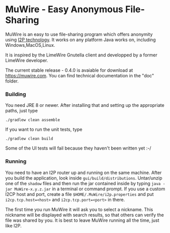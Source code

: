 # MuWire - Easy Anonymous File-Sharing

MuWire is an easy to use file-sharing program which offers anonymity using [I2P technology](http://geti2p.net).  It works on any platform Java works on, including Windows,MacOS,Linux.

It is inspired by the LimeWire Gnutella client and developped by a former LimeWire developer.

The current stable release - 0.4.0 is avaiable for download at https://muwire.com.  You can find technical documentation in the "doc" folder.

### Building

You need JRE 8 or newer.  After installing that and setting up the appropriate paths, just type

```
./gradlew clean assemble 
```

If you want to run the unit tests, type
```
./gradlew clean build
```

Some of the UI tests will fail because they haven't been written yet :-/

### Running

You need to have an I2P router up and running on the same machine.  After you build the application, look inside `gui/build/distributions`.  Untar/unzip one of the `shadow` files and then run the jar contained inside by typing `java -jar MuWire-x.y.z.jar` in a terminal or command prompt.  If you use a custom I2CP host and port, create a file `$HOME/.MuWire/i2p.properties` and put `i2cp.tcp.host=<host>` and `i2cp.tcp.port=<port>` in there.

The first time you run MuWire it will ask you to select a nickname.  This nickname will be displayed with search results, so that others can verify the file was shared by you.  It is best to leave MuWire running all the time, just like I2P.



